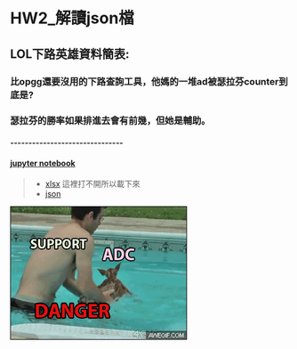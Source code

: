 # HW2_解讀json檔
## LOL下路英雄資料簡表:
### 比opgg還要沒用的下路查詢工具，他媽的一堆ad被瑟拉芬counter到底是?
### 瑟拉芬的勝率如果排進去會有前幾，但她是輔助。
#### -------------------------------
#### [jupyter notebook](https://github.com/Robbish1106/PL/blob/main/hw2/HW2.ipynb)
> * [xlsx](https://github.com/Robbish1106/PL/blob/main/hw2/LOL%E4%B8%8B%E8%B7%AF%E8%8B%B1%E9%9B%84%E7%9B%B8%E9%97%9C%E6%95%B8%E6%93%9A.xlsx) 這裡打不開所以載下來
> * [json](https://github.com/Robbish1106/PL/blob/main/hw2/LOL%E4%B8%8B%E8%B7%AF%E8%8B%B1%E9%9B%84%E7%9B%B8%E9%97%9C%E6%95%B8%E6%93%9A.json)

![image](https://github.com/Robbish1106/PL/blob/main/hw2/supportadcdanger.gif)
